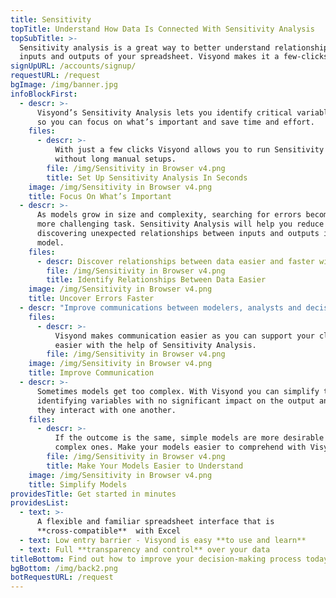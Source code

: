 ```yaml
---
title: Sensitivity
topTitle: Understand How Data Is Connected With Sensitivity Analysis
topSubTitle: >-
  Sensitivity analysis is a great way to better understand relationships between
  inputs and outputs of your spreadsheet. Visyond makes it a few-clicks-job.
signUpURL: /accounts/signup/
requestURL: /request
bgImage: /img/banner.jpg
infoBlockFirst:
  - descr: >-
      Visyond’s Sensitivity Analysis lets you identify critical variables easily
      so you can focus on what’s important and save time and effort. 
    files:
      - descr: >-
          With just a few clicks Visyond allows you to run Sensitivity analysis
          without long manual setups.
        file: /img/Sensitivity in Browser v4.png
        title: Set Up Sensitivity Analysis In Seconds
    image: /img/Sensitivity in Browser v4.png
    title: Focus On What’s Important
  - descr: >-
      As models grow in size and complexity, searching for errors becomes a much
      more challenging task. Sensitivity Analysis will help you reduce errors by
      discovering unexpected relationships between inputs and outputs in your
      model.
    files:
      - descr: Discover relationships between data easier and faster with Visyond.
        file: /img/Sensitivity in Browser v4.png
        title: Identify Relationships Between Data Easier
    image: /img/Sensitivity in Browser v4.png
    title: Uncover Errors Faster
  - descr: "Improve communications between modelers, analysts and decision makers by making relationships between data graphical, more understandable, persuasive and easier to present.\r\n"
    files:
      - descr: >-
          Visyond makes communication easier as you can support your claims
          easier with the help of Sensitivity Analysis.
        file: /img/Sensitivity in Browser v4.png
    image: /img/Sensitivity in Browser v4.png
    title: Improve Communication
  - descr: >-
      Sometimes models get too complex. With Visyond you can simplify them by
      identifying variables with no significant impact on the output and how
      they interact with one another.
    files:
      - descr: >-
          If the outcome is the same, simple models are more desirable than
          complex ones. Make your models easier to comprehend with Visyond!
        file: /img/Sensitivity in Browser v4.png
        title: Make Your Models Easier to Understand
    image: /img/Sensitivity in Browser v4.png
    title: Simplify Models
providesTitle: Get started in minutes
providesList:
  - text: >-
      A flexible and familiar spreadsheet interface that is
      **cross-compatible**  with Excel
  - text: Low entry barrier - Visyond is easy **to use and learn**
  - text: Full **transparency and control** over your data
titleBottom: Find out how to improve your decision-making process today
bgBottom: /img/back2.png
botRequestURL: /request
---
```


